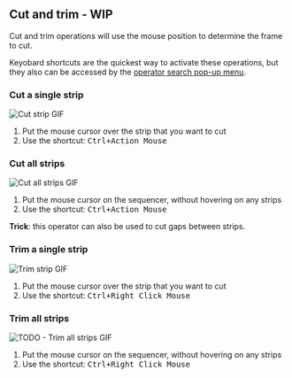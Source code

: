 ## Cut and trim - WIP

Cut and trim operations will use the mouse position to determine the frame to cut.

Keyobard shortcuts are the quickest way to activate these operations, but they
also can be accessed by the [operator search pop-up
menu](https://docs.blender.org/manual/en/dev/interface/controls/templates/operator_search.html).

### Cut a single strip

![Cut strip GIF](./gifs/mouse-cut-single-strip.gif)

1. Put the mouse cursor over the strip that you want to cut
2. Use the shortcut: <kbd>Ctrl</kbd><kbd>+</kbd><kbd>Action Mouse</kbd>

### Cut all strips 

![Cut all strips GIF](./gifs/mouse-cut-all.gif)

1. Put the mouse cursor on the sequencer, without hovering on any strips
2. Use the shortcut: <kbd>Ctrl</kbd><kbd>+</kbd><kbd>Action Mouse</kbd>

**Trick**: this operator can also be used to cut gaps between strips.

### Trim a single strip

![Trim strip GIF](./gifs/mouse-trim-single-strip.gif)

1. Put the mouse cursor over the strip that you want to cut 
2. Use the shortcut: <kbd>Ctrl</kbd><kbd>+</kbd><kbd>Right Click Mouse</kbd>

### Trim all strips 

![TODO - Trim all strips GIF]()

1. Put the mouse cursor on the sequencer, without hovering on any strips
2. Use the shortcut: <kbd>Ctrl</kbd><kbd>+</kbd><kbd>Right Click Mouse</kbd>
